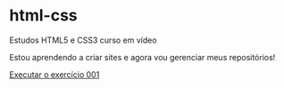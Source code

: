 # html-css
 Estudos HTML5 e CSS3 curso em vídeo

 Estou aprendendo a criar sites e agora vou gerenciar meus repositórios!

<a href="https://kessiafv.github.io/html-css/exercicios/ex001/index.html">Executar o exercício 001 </a>
